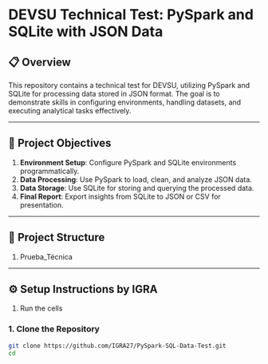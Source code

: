 # DEVSU Technical Test: PySpark and SQLite with JSON Data

## 📋 Overview
This repository contains a technical test for DEVSU, utilizing PySpark and SQLite for processing data stored in JSON format. The goal is to demonstrate skills in configuring environments, handling datasets, and executing analytical tasks effectively.

---

## 🚀 Project Objectives
1. **Environment Setup**: Configure PySpark and SQLite environments programmatically.
2. **Data Processing**: Use PySpark to load, clean, and analyze JSON data.
3. **Data Storage**: Use SQLite for storing and querying the processed data.
4. **Final Report**: Export insights from SQLite to JSON or CSV for presentation.

---

## 📂 Project Structure
1. Prueba_Técnica


---

## ⚙️ Setup Instructions by IGRA
1. Run the cells

### 1. Clone the Repository
```bash
git clone https://github.com/IGRA27/PySpark-SQL-Data-Test.git
cd 

